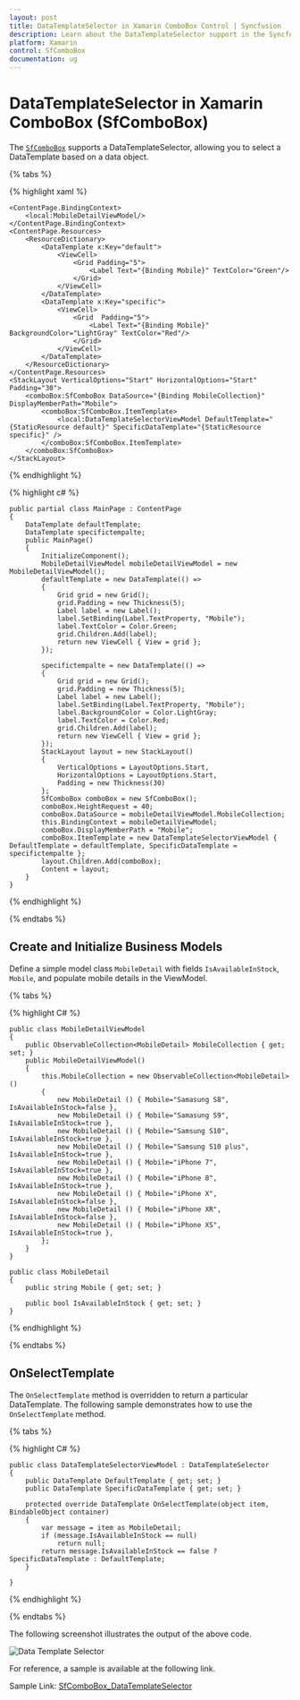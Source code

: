 ```yaml
---
layout: post
title: DataTemplateSelector in Xamarin ComboBox Control | Syncfusion
description: Learn about the DataTemplateSelector support in the Syncfusion Xamarin ComboBox (SfComboBox) control and more.
platform: Xamarin
control: SfComboBox
documentation: ug
---
```


# DataTemplateSelector in Xamarin ComboBox (SfComboBox)

The [`SfComboBox`](https://help.syncfusion.com/cr/xamarin/Syncfusion.XForms.ComboBox.SfComboBox.html) supports a DataTemplateSelector, allowing you to select a DataTemplate based on a data object.
 

{% tabs %}

{% highlight xaml %}

    <ContentPage.BindingContext>
        <local:MobileDetailViewModel/>
    </ContentPage.BindingContext>
    <ContentPage.Resources>
        <ResourceDictionary>
            <DataTemplate x:Key="default">
                <ViewCell>
                    <Grid Padding="5">
                        <Label Text="{Binding Mobile}" TextColor="Green"/>
                    </Grid>
                </ViewCell>
            </DataTemplate>
            <DataTemplate x:Key="specific">
                <ViewCell>
                    <Grid  Padding="5">
                        <Label Text="{Binding Mobile}" BackgroundColor="LightGray" TextColor="Red"/>
                    </Grid>
                </ViewCell>
            </DataTemplate>
        </ResourceDictionary>
    </ContentPage.Resources>
    <StackLayout VerticalOptions="Start" HorizontalOptions="Start" Padding="30">
        <comboBox:SfComboBox DataSource="{Binding MobileCollection}" DisplayMemberPath="Mobile">
            <comboBox:SfComboBox.ItemTemplate>
                <local:DataTemplateSelectorViewModel DefaultTemplate="{StaticResource default}" SpecificDataTemplate="{StaticResource specific}" />
            </comboBox:SfComboBox.ItemTemplate>
        </comboBox:SfComboBox>
    </StackLayout>
	
{% endhighlight %}

{% highlight c# %}

    public partial class MainPage : ContentPage
    {
        DataTemplate defaultTemplate;
        DataTemplate specifictempalte;
        public MainPage()
        {
            InitializeComponent();
            MobileDetailViewModel mobileDetailViewModel = new MobileDetailViewModel();
            defaultTemplate = new DataTemplate(() =>
            {
                Grid grid = new Grid();
                grid.Padding = new Thickness(5);
                Label label = new Label();
                label.SetBinding(Label.TextProperty, "Mobile");
                label.TextColor = Color.Green;
                grid.Children.Add(label);
                return new ViewCell { View = grid };
            });

            specifictempalte = new DataTemplate(() =>
            {
                Grid grid = new Grid();
                grid.Padding = new Thickness(5);
                Label label = new Label();
                label.SetBinding(Label.TextProperty, "Mobile");
                label.BackgroundColor = Color.LightGray;
                label.TextColor = Color.Red;
                grid.Children.Add(label);
                return new ViewCell { View = grid };
            });
            StackLayout layout = new StackLayout()
            {
                VerticalOptions = LayoutOptions.Start,
                HorizontalOptions = LayoutOptions.Start,
                Padding = new Thickness(30)
            };
            SfComboBox comboBox = new SfComboBox();
            comboBox.HeightRequest = 40;
            comboBox.DataSource = mobileDetailViewModel.MobileCollection;
            this.BindingContext = mobileDetailViewModel;
            comboBox.DisplayMemberPath = "Mobile";
            comboBox.ItemTemplate = new DataTemplateSelectorViewModel { DefaultTemplate = defaultTemplate, SpecificDataTemplate = specifictempalte };
            layout.Children.Add(comboBox);
            Content = layout;
        }
    }

{% endhighlight %}

{% endtabs %}

## Create and Initialize Business Models 

Define a simple model class `MobileDetail` with fields `IsAvailableInStock`, `Mobile`, and populate mobile details in the ViewModel.

{% tabs %}

{% highlight C# %}

    public class MobileDetailViewModel
    {
        public ObservableCollection<MobileDetail> MobileCollection { get; set; }
        public MobileDetailViewModel()
        {
            this.MobileCollection = new ObservableCollection<MobileDetail>()
            {
                new MobileDetail () { Mobile="Samasung S8", IsAvailableInStock=false },
                new MobileDetail () { Mobile="Samasung S9", IsAvailableInStock=true },
                new MobileDetail () { Mobile="Samsung S10", IsAvailableInStock=true },
                new MobileDetail () { Mobile="Samsung S10 plus", IsAvailableInStock=true },
                new MobileDetail () { Mobile="iPhone 7", IsAvailableInStock=true },
                new MobileDetail () { Mobile="iPhone 8", IsAvailableInStock=true },
                new MobileDetail () { Mobile="iPhone X", IsAvailableInStock=false },
                new MobileDetail () { Mobile="iPhone XR", IsAvailableInStock=false },
                new MobileDetail () { Mobile="iPhone XS", IsAvailableInStock=true },
            };
        }
    }

    public class MobileDetail
    {
        public string Mobile { get; set; }

        public bool IsAvailableInStock { get; set; }
    }

{% endhighlight %}

{% endtabs %}


## OnSelectTemplate

The `OnSelectTemplate` method is overridden to return a particular DataTemplate. The following sample demonstrates how to use the `OnSelectTemplate` method.


{% tabs %}

{% highlight C# %}

    public class DataTemplateSelectorViewModel : DataTemplateSelector
    {
        public DataTemplate DefaultTemplate { get; set; }
        public DataTemplate SpecificDataTemplate { get; set; }

        protected override DataTemplate OnSelectTemplate(object item, BindableObject container)
        {
            var message = item as MobileDetail;
            if (message.IsAvailableInStock == null)
                return null;
            return message.IsAvailableInStock == false ? SpecificDataTemplate : DefaultTemplate;
        }

    }

{% endhighlight %}

{% endtabs %}

The following screenshot illustrates the output of the above code.

![Data Template Selector](images/Data-Template-Selector/DataTemplateSelector.png)

For reference, a sample is available at the following link.

Sample Link: [SfComboBox_DataTemplateSelector](https://github.com/SyncfusionExamples/datatemplate-selector-sfcombobox)



